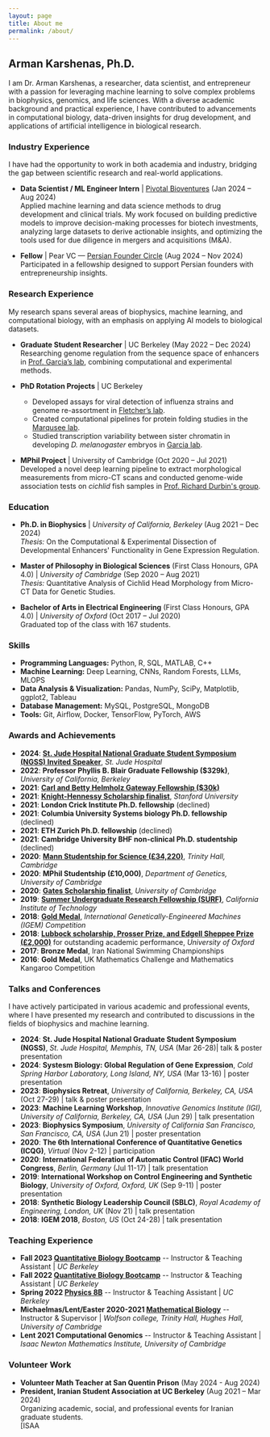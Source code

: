 ```yaml
---
layout: page
title: About me
permalink: /about/
---
```


## Arman Karshenas, Ph.D.

I am Dr. Arman Karshenas, a researcher, data scientist, and entrepreneur with a passion for leveraging machine learning to solve complex problems in biophysics, genomics, and life sciences. With a diverse academic background and practical experience, I have contributed to advancements in computational biology, data-driven insights for drug development, and applications of artificial intelligence in biological research.

### Industry Experience

I have had the opportunity to work in both academia and industry, bridging the gap between scientific research and real-world applications.

- **Data Scientist / ML Engineer Intern** | [Pivotal Bioventures](https://www.pivotalbioventures.com) (Jan 2024 – Aug 2024)  
  Applied machine learning and data science methods to drug development and clinical trials. My work focused on building predictive models to improve decision-making processes for biotech investments, analyzing large datasets to derive actionable insights, and optimizing the tools used for due diligence in mergers and acquisitions (M&A).
  
- **Fellow** | Pear VC — [Persian Founder Circle](https://pear.vc/communities/persian-founder-circles/) (Aug 2024 – Nov 2024)  
  Participated in a fellowship designed to support Persian founders with entrepreneurship insights.

### Research Experience

My research spans several areas of biophysics, machine learning, and computational biology, with an emphasis on applying AI models to biological datasets.

- **Graduate Student Researcher** | UC Berkeley (May 2022 – Dec 2024)  
  Researching genome regulation from the sequence space of enhancers in [Prof. Garcia’s lab](http://garcialab.berkeley.edu), combining computational and experimental methods.

- **PhD Rotation Projects** | UC Berkeley  
  - Developed assays for viral detection of influenza strains and genome re-assortment in [Fletcher’s lab](https://fletchlab.berkeley.edu).  
  - Created computational pipelines for protein folding studies in the [Marqusee lab](https://zebra.berkeley.edu).  
  - Studied transcription variability between sister chromatin in developing *D. melanogaster* embryos in [Garcia lab](http://garcialab.berkeley.edu).

- **MPhil Project** | University of Cambridge (Oct 2020 – Jul 2021)  
  Developed a novel deep learning pipeline to extract morphological measurements from micro-CT scans and conducted genome-wide association tests on *cichlid* fish samples in [Prof. Richard Durbin's group](https://www.gen.cam.ac.uk/research-groups/research-groups/durbin). 

### Education

- **Ph.D. in Biophysics** | *University of California, Berkeley* (Aug 2021 – Dec 2024)  
  *Thesis:* On the Computational & Experimental Dissection of Developmental Enhancers' Functionality in Gene Expression Regulation.  

- **Master of Philosophy in Biological Sciences** (First Class Honours, GPA 4.0) | *University of Cambridge* (Sep 2020 – Aug 2021)  
  *Thesis:* Quantitative Analysis of Cichlid Head Morphology from Micro-CT Data for Genetic Studies.  

- **Bachelor of Arts in Electrical Engineering** (First Class Honours, GPA 4.0) | *University of Oxford* (Oct 2017 – Jul 2020)  
  Graduated top of the class with 167 students.

### Skills

- **Programming Languages:** Python, R, SQL, MATLAB, C++  
- **Machine Learning:** Deep Learning, CNNs, Random Forests, LLMs, MLOPS  
- **Data Analysis & Visualization:** Pandas, NumPy, SciPy, Matplotlib, ggplot2, Tableau  
- **Database Management:** MySQL, PostgreSQL, MongoDB  
- **Tools:** Git, Airflow, Docker, TensorFlow, PyTorch, AWS

### Awards and Achievements

- **2024**: **[St. Jude Hospital National Graduate Student Symposium (NGSS) Invited Speaker](https://www.stjude.org/education-training/predoctoral-training/graduate-students/national-graduate-student-symposium-ngss.html)**, *St. Jude Hospital*  
- **2022**: **Professor Phyllis B. Blair Graduate Fellowship ($329k)**, *University of California, Berkeley*  
- **2021**: **[Carl and Betty Helmholz Gateway Fellowship ($30k)](https://ihouse.berkeley.edu/admissions/i-house-financial-aid/gateway-fellowship-program)**  
- **2021**: **[Knight-Hennessy Scholarship finalist](https://knight-hennessy.stanford.edu)**, *Stanford University*  
- **2021**: **London Crick Institute Ph.D. fellowship** (declined)  
- **2021**: **Columbia University Systems biology Ph.D. fellowship** (declined)  
- **2021**: **ETH Zurich Ph.D. fellowship** (declined)  
- **2021**: **Cambridge University BHF non-clinical Ph.D. studentship** (declined)  
- **2020**: **[Mann Studentship for Science (£34,220)](https://www.student-funding.cam.ac.uk/fund/trinity-hall-mann-studentship-2023#award-details)**, *Trinity Hall, Cambridge*  
- **2020**: **MPhil Studentship (£10,000)**, *Department of Genetics, University of Cambridge*  
- **2020**: **[Gates Scholarship finalist](https://www.gatescambridge.org/programme/the-scholarship/)**, *University of Cambridge*  
- **2019**: **[Summer Undergraduate Research Fellowship (SURF)](https://www.balliol.ox.ac.uk/news/2019/september/student-awarded-summer-undergraduate-research-fellowship-at-caltech)**, *California Institute of Technology*  
- **2018**: **[Gold Medal](https://www.balliol.ox.ac.uk/news/2018/november/engsci-student-wins-best-therapeutics-project-with-oxford-team)**, *International Genetically-Engineered Machines (IGEM) Competition*  
- **2018**: **[Lubbock scholarship, Prosser Prize, and Edgell Sheppee Prize (£2,000)](https://www.balliol.ox.ac.uk/current-members/scholarship-and-exhibition-holders)** for outstanding academic performance, *University of Oxford*  
- **2017**: **Bronze Medal**, Iran National Swimming Championships  
- **2016**: **Gold Medal**, UK Mathematics Challenge and Mathematics Kangaroo Competition

### Talks and Conferences

I have actively participated in various academic and professional events, where I have presented my research and contributed to discussions in the fields of biophysics and machine learning.

- **2024**: **St. Jude Hospital National Graduate Student Symposium (NGSS)**, *St. Jude Hospital, Memphis, TN, USA* (Mar 26-28)| talk & poster presentation
- **2024**: **Systesm Biology: Global Regulation of Gene Expression**, *Cold Spring Harbor Laboratory, Long Island, NY, USA* (Mar 13-16) | poster presentation 
- **2023**: **Biophysics Retreat**, *University of California, Berkeley, CA, USA* (Oct 27-29) | talk & poster presentation
- **2023**: **Machine Learning Workshop**, *Innovative Genomics Institute (IGI), University of California, Berkeley, CA, USA* (Jun 29) | talk presentation
- **2023**: **Biophysics Symposium**, *University of California San Francisco, San Francisco, CA, USA* (Jun 21) | poster presentation
- **2020**: **The 6th International Conference of Quantitative Genetics (ICQG)**, *Virtual* (Nov 2-12) | participation  
- **2020**: **International Federation of Automatic Control (IFAC) World Congress**, *Berlin, Germany* (Jul 11-17) | talk presentation 
- **2019**: **International Workshop on Control Engineering and Synthetic Biology**, *University of Oxford, Oxford, UK* (Sep 9-11) | poster presentation
- **2018**: **Synthetic Biology Leadership Council (SBLC)**, *Royal Academy of Engineering, London, UK* (Nov 21) | talk presentation 
- **2018**: **IGEM 2018**, *Boston, US* (Oct 24-28) | talk presentation

### Teaching Experience

- **Fall 2023 [Quantitative Biology Bootcamp](https://mcb.berkeley.edu/grad/quantitative-biology-bootcamp/2023)** -- Instructor & Teaching Assistant | *UC Berkeley*  
- **Fall 2022 [Quantitative Biology Bootcamp](https://mcb.berkeley.edu/grad/quantitative-biology-bootcamp/2022)** -- Instructor & Teaching Assistant | *UC Berkeley*  
- **Spring 2022 [Physics 8B](https://classes.berkeley.edu/content/physics-8b)** -- Instructor & Teaching Assistant | *UC Berkeley*  
- **Michaelmas/Lent/Easter 2020-2021 [Mathematical Biology](https://www.biology.cam.ac.uk/undergrads/nst/courses/mb)** -- Instructor & Supervisor | *Wolfson college, Trinity Hall, Hughes Hall, University of Cambridge*  
- **Lent 2021 Computational Genomics** -- Instructor & Teaching Assistant | *Isaac Newton Mathematics Institute, University of Cambridge* 

### Volunteer Work

- **Volunteer Math Teacher at San Quentin Prison** (May 2024 - Aug 2024)  
- **President, Iranian Student Association at UC Berkeley** (Aug 2021 – Mar 2024)  
  Organizing academic, social, and professional events for Iranian graduate students.  
  [ISAA
